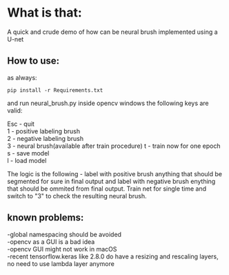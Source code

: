 # What is that:
A quick and crude demo of how can be neural brush implemented using a U-net 


## How to use:

as always: 
```
pip install -r Requirements.txt
```

and run neural_brush.py
inside opencv windows the following keys are valid: 

Esc - quit  
1 - positive labeling brush  
2 - negative labeling brush  
3 - neural brush(available after train procedure) 
t - train now for one epoch 
s - save model  
l - load model

The logic is the following - label with positive brush anything that should be segmented for sure in final output and label with negative brush enything that should be ommited from final output.  Train net for single time and switch to "3" to check the resulting neural brush.

## known problems:

-global namespacing should be avoided  
-opencv as a GUI is a bad idea  
-opencv GUI might not work in macOS  
-recent tensorflow.keras like 2.8.0  do have a resizing and rescaling layers, no need to use lambda layer anymore
